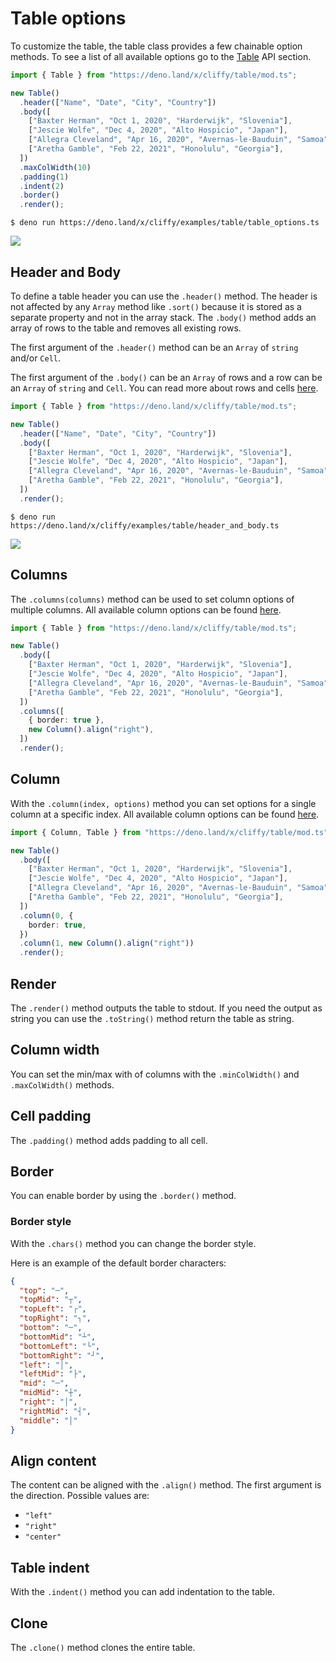# Table options

To customize the table, the table class provides a few chainable option methods.
To see a list of all available options go to the [Table](#table) API section.

```ts
import { Table } from "https://deno.land/x/cliffy/table/mod.ts";

new Table()
  .header(["Name", "Date", "City", "Country"])
  .body([
    ["Baxter Herman", "Oct 1, 2020", "Harderwijk", "Slovenia"],
    ["Jescie Wolfe", "Dec 4, 2020", "Alto Hospicio", "Japan"],
    ["Allegra Cleveland", "Apr 16, 2020", "Avernas-le-Bauduin", "Samoa"],
    ["Aretha Gamble", "Feb 22, 2021", "Honolulu", "Georgia"],
  ])
  .maxColWidth(10)
  .padding(1)
  .indent(2)
  .border()
  .render();
```

```console
$ deno run https://deno.land/x/cliffy/examples/table/table_options.ts
```

![](assets/img/table_options.gif)

## Header and Body

To define a table header you can use the `.header()` method. The header is not
affected by any `Array` method like `.sort()` because it is stored as a separate
property and not in the array stack. The `.body()` method adds an array of rows
to the table and removes all existing rows.

The first argument of the `.header()` method can be an `Array` of `string`
and/or `Cell`.

The first argument of the `.body()` can be an `Array` of rows and a row can be
an `Array` of `string` and `Cell`. You can read more about rows and cells
[here](./rows_and_cells.md).

```ts
import { Table } from "https://deno.land/x/cliffy/table/mod.ts";

new Table()
  .header(["Name", "Date", "City", "Country"])
  .body([
    ["Baxter Herman", "Oct 1, 2020", "Harderwijk", "Slovenia"],
    ["Jescie Wolfe", "Dec 4, 2020", "Alto Hospicio", "Japan"],
    ["Allegra Cleveland", "Apr 16, 2020", "Avernas-le-Bauduin", "Samoa"],
    ["Aretha Gamble", "Feb 22, 2021", "Honolulu", "Georgia"],
  ])
  .render();
```

```console
$ deno run https://deno.land/x/cliffy/examples/table/header_and_body.ts
```

![](assets/img/header_and_body.gif)

## Columns

The `.columns(columns)` method can be used to set column options of multiple
columns. All available column options can be found [here](./columns.md).

```ts
import { Table } from "https://deno.land/x/cliffy/table/mod.ts";

new Table()
  .body([
    ["Baxter Herman", "Oct 1, 2020", "Harderwijk", "Slovenia"],
    ["Jescie Wolfe", "Dec 4, 2020", "Alto Hospicio", "Japan"],
    ["Allegra Cleveland", "Apr 16, 2020", "Avernas-le-Bauduin", "Samoa"],
    ["Aretha Gamble", "Feb 22, 2021", "Honolulu", "Georgia"],
  ])
  .columns([
    { border: true },
    new Column().align("right"),
  ])
  .render();
```

## Column

With the `.column(index, options)` method you can set options for a single
column at a specific index. All available column options can be found
[here](./columns.md).

```ts
import { Column, Table } from "https://deno.land/x/cliffy/table/mod.ts";

new Table()
  .body([
    ["Baxter Herman", "Oct 1, 2020", "Harderwijk", "Slovenia"],
    ["Jescie Wolfe", "Dec 4, 2020", "Alto Hospicio", "Japan"],
    ["Allegra Cleveland", "Apr 16, 2020", "Avernas-le-Bauduin", "Samoa"],
    ["Aretha Gamble", "Feb 22, 2021", "Honolulu", "Georgia"],
  ])
  .column(0, {
    border: true,
  })
  .column(1, new Column().align("right"))
  .render();
```

## Render

The `.render()` method outputs the table to stdout. If you need the output as
string you can use the `.toString()` method return the table as string.

## Column width

You can set the min/max with of columns with the `.minColWidth()` and
`.maxColWidth()` methods.

## Cell padding

The `.padding()` method adds padding to all cell.

## Border

You can enable border by using the `.border()` method.

### Border style

With the `.chars()` method you can change the border style.

Here is an example of the default border characters:

```json
{
  "top": "─",
  "topMid": "┬",
  "topLeft": "┌",
  "topRight": "┐",
  "bottom": "─",
  "bottomMid": "┴",
  "bottomLeft": "└",
  "bottomRight": "┘",
  "left": "│",
  "leftMid": "├",
  "mid": "─",
  "midMid": "┼",
  "right": "│",
  "rightMid": "┤",
  "middle": "│"
}
```

## Align content

The content can be aligned with the `.align()` method. The first argument is the
direction. Possible values are:

- `"left"`
- `"right"`
- `"center"`

## Table indent

With the `.indent()` method you can add indentation to the table.

## Clone

The `.clone()` method clones the entire table.
